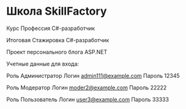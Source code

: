 # Школа SkillFactory 

Курс Профессия C#-разработчик

Итоговая Стажировка C#-разработчик

Проект персонального блога ASP.NET

Учетные данные для входа:

Роль Администратор Логин admin111@example.com Пароль 12345

Роль Модератор Логин moder2@example.com Пароль 22222

Роль Пользователь Логин user3@example.com Пароль 33333

